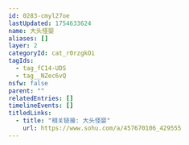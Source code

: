 ```yaml
---
id: 0283-cmyl27oe
lastUpdated: 1754633624
name: 大头怪婴
aliases: []
layer: 2
categoryId: cat_r0rzgkOi
tagIds:
  - tag_fC14-UDS
  - tag__NZec6vQ
nsfw: false
parent: ""
relatedEntries: []
timelineEvents: []
titledLinks:
  - title: "相关链接: 大头怪婴"
    url: https://www.sohu.com/a/457670106_429555
---
```


